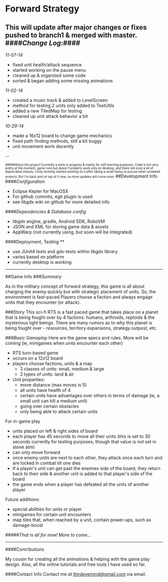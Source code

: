Forward Strategy
==

This will update after major changes or fixes pushed to branch1 & merged with master. 
####*Change Log*:####
--
*11-07-14*
- fixed unit health/attack sequence
- started working on the pause menu
- cleaned up & organized some code
- sorted & began adding some missing animations

*11-02-14*
- created a music track & added to LevelScreen
- method for testing 2 units only added to TestUtils
- added a new TiledMap for testing
- cleaned up unit attack behavior a bit 

*10-29-14*
- made a 16x12 board to change game mechanics
- fixed path finding methods, still a bit buggy
- unit movement work decently


--


<small><small>
#####*About this project*
Currently a work in progress & mainly for self-learning purposes. Code is not very pretty at the moment, game runs but doesn't properly work only on desktop, and there still exist a lot of deprecated classes. I only recently started working on it after taking a small hiatus to pursue other unrelated projects. But I'm back and on top of it now, so more updates will come soon. </small></small>
##Development Info
####*Configuration*
- <normal>Eclipse Kepler for MacOSX
- For github commits, egit plugin is used 
- see libgdx wiki on github for more detailed info


####*Dependencies & Database config*
- libgdx engine, gradle, Android SDK, RoboVM
- JSON and XML for storing game data & assets
- AppWarp (not currently using, but soon will be integrated)

####Deployment, Testing **
- use JUnit4 tests and gdx-tests within libgdx library 
- varies based on platform 
- currently desktop is working

---
##Game Info
###*Summary*

As in the military concept of forward strategy, this game is all about
charging the enemy quickly but with strategic placement of units. 
So, the environment is fast-paced Players choose a faction and always engage
units that they encounter (or attack). 

###*Story*
This sci-fi RTS is a fast paced game that takes place on a planet that is
being fought over by 4 factions: humans, arthroids, reptoids & the mysterious light
beings. There are many rumors as to why this planet is being fought over - resources,
territory expansions, strategy outpost, etc.

###*Basic Gameplay*
Here are the game specs and rules. More will be coming (ie, minigames when units encounter each other)
- RTS turn-based game
- occurs on a 12x12 board 
- players choose factions, units & a map
	- 3 classes of units: small, medium & large
	- 2 types of units: land & air
- Unit properties: 
	- move distance (max moves is 5)
	- all units have health of 4
	- certain units have advantages over others in terms of damage (ie, a small unit can kill a medium unit)
	- going over certain obstacles
	- only being able to attack certain units

For in-game play
- units placed on left & right sides of board
- each player has 45 seconds to move all their units (this is set to 30 seconds currently for testing purposes, though that value is not set in stone atm)
- can only move forward
- once enemy units are next to each other, they attack once each turn and are locked in combat till one dies
- if a player's unit can get past the enemies side of the board, they return back to their side & another unit is added to that player's side of the board
- the game ends when a player has defeated all the units of another player

Future additions:
- special abilities for units or player
- minigames for certain unit encounters
- map tiles that, when reached by a unit, contain power-ups, such as damage-boost 



#####*That is all for now! More to come...*


---
####Contributions

My cousin for creating all the animations & helping with the game play design. Also, all the online tutorials and free tools I have used so far.

####Contact Info
Contact me at <thirdeyemind@gmail.com> via email. 